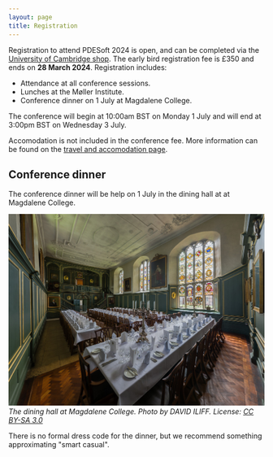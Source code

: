 ```yaml
---
layout: page
title: Registration
---
```


Registration to attend PDESoft 2024 is open, and can be completed via the
[University of Cambridge shop](https://onlinesales.admin.cam.ac.uk/conferences-and-events/department-of-engineering/pde-soft/pdesoft-1-3-july-2024).
The early bird registration fee is £350 and ends on **28 March 2024**. Registration includes:

* Attendance at all conference sessions.
* Lunches at the Møller Institute.
* Conference dinner on 1 July at Magdalene College.

The conference will begin at 10:00am BST on Monday 1 July and will end at 3:00pm BST on Wednesday 3 July.

Accomodation is not included in the conference fee.
More information can be found on the [travel and accomodation page](/location).

## Conference dinner
The conference dinner will be help on 1 July in the dining hall at at Magdalene College.

![The dining hall at Magdalene College. Photo by DAVID ILIFF. License: CC BY-SA 3.0](/assets/images/magdalene.jpg)
*The dining hall at Magdalene College. Photo by DAVID ILIFF. License: [CC BY-SA 3.0](https://creativecommons.org/licenses/by-sa/3.0/deed.en)*

There is no formal dress code for the dinner, but we recommend something approximating
"smart casual".
